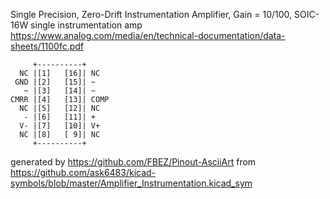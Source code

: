 Single Precision, Zero-Drift Instrumentation Amplifier, Gain = 10/100, SOIC-16W
single instrumentation amp
https://www.analog.com/media/en/technical-documentation/data-sheets/1100fc.pdf


	     +----------+
	  NC |[1]   [16]| NC
	 GND |[2]   [15]| ~
	   ~ |[3]   [14]| ~
	CMRR |[4]   [13]| COMP
	  NC |[5]   [12]| NC
	   - |[6]   [11]| +
	  V- |[7]   [10]| V+
	  NC |[8]   [ 9]| NC
	     +----------+


generated by https://github.com/FBEZ/Pinout-AsciiArt from https://github.com/ask6483/kicad-symbols/blob/master/Amplifier_Instrumentation.kicad_sym